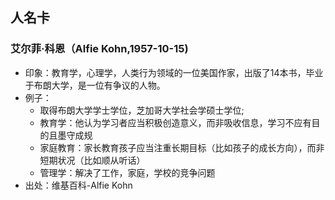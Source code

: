 ## 人名卡
### 艾尔菲·科恩（Alfie Kohn,1957-10-15)
- 印象：教育学，心理学，人类行为领域的一位美国作家，出版了14本书，毕业于布朗大学，是一位有争议的人物。
- 例子：
   * 取得布朗大学学士学位，芝加哥大学社会学硕士学位;  
   * 教育学：他认为学习者应当积极创造意义，而非吸收信息，学习不应有目的且墨守成规
   * 家庭教育：家长教育孩子应当注重长期目标（比如孩子的成长方向），而非短期状况（比如顺从听话）
   * 管理学：解决了工作，家庭，学校的竞争问题
- 出处：维基百科-Alfie Kohn